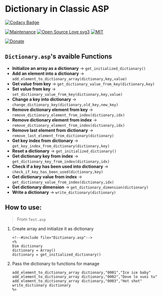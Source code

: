 # Dictionary in Classic ASP

[![Codacy Badge](https://app.codacy.com/project/badge/Grade/aadc6762a5a64808a2887afea2969e1d)](https://app.codacy.com/gh/R0mb0/Dictionary_classic_asp/dashboard?utm_source=gh&utm_medium=referral&utm_content=&utm_campaign=Badge_grade)

[![Maintenance](https://img.shields.io/badge/Maintained%3F-yes-green.svg)](https://github.com/R0mb0/Dictionary_classic_asp)
[![Open Source Love svg3](https://badges.frapsoft.com/os/v3/open-source.svg?v=103)](https://github.com/R0mb0/Dictionary_classic_asp)
[![MIT](https://img.shields.io/badge/License-MIT-blue.svg)](https://opensource.org/license/mit)

[![Donate](https://img.shields.io/badge/PayPal-Donate%20to%20Author-blue.svg)](http://paypal.me/R0mb0)

## `Dictionary.asp`'s avaible Functions

- **Initialize an array as a dictionary** -> `get_initialized_dictionary()`
- **Add an element into a dictionary** -> `add_element_to_dictionary_array(dictionary,key,value)`
- **Get value from key** -> `get_dictionary_value_from_key(dictionary,key)`
- **Set value from key** -> `set_dictionary_value_from_key(dictionary,key,value)`
- **Change a key into dictionary** -> `change_dictionary_key(dictionary,old_key,new_key)`
- **Remove dictionary element from key** -> `remove_dictionary_element_from_index(dictionary,idx)`
- **Remove dictionary element from index** -> `remove_dictionary_element_from_index(dictionary,idx)`
- **Remove last element from dictionary** -> `remove_last_element_from_dictionary(dictionary)`
- **Get key index from dictionary** -> `get_key_index_from_dictionary(dictionary,key)`
- **Reset a dictionary** -> `get_initialized_dictionary()`
- **Get dictionary key from index** -> `get_dictionary_key_from_index(dictionary,idx)`
- **Check if a key has been used into dictionary** -> `check_if_key_has_been_used(dictionary,key)`
- **Get dictionary value from index** -> `get_dictionary_value_from_index(dictionary,idx)`
- **Get dictionary dimension** -> `get_dictionary_dimension(dictionary)`
- **Write a dictionary** -> `write_dictionary(dictionary)`

## How to use: 

> From `Test.asp`

1. Create array and initialize it as dictionary
   ```
   <!--#include file="Dictionary.asp"-->
   <%
   Dim dictionary
   dictionary = Array()
   dictionary = get_initialized_dictionary()
   ```
2. Pass the dictionary to functions for manage
   ```
   add_element_to_dictionary_array dictionary,"0001","Ice ice baby"
   add_element_to_dictionary_array dictionary,"0002","Dove lo vuoi tu"
   add_element_to_dictionary_array dictionary,"0003","Hot shot"
   write_dictionary dictionary
   %>
   ```
